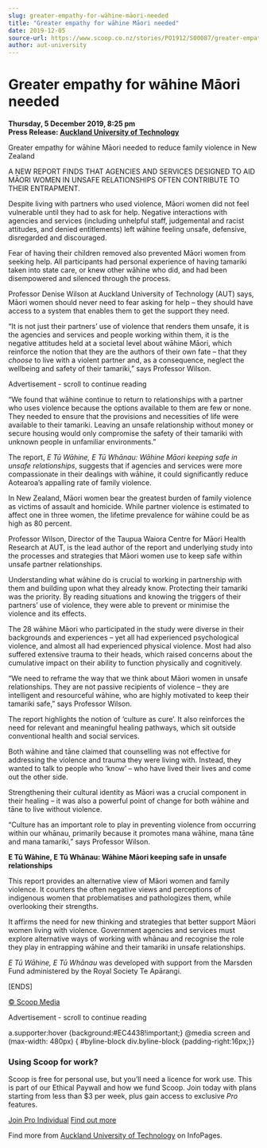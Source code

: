 ```yaml
---
slug: greater-empathy-for-wāhine-māori-needed
title: "Greater empathy for wāhine Māori needed"
date: 2019-12-05
source-url: https://www.scoop.co.nz/stories/PO1912/S00087/greater-empathy-for-wahine-maori-needed.htm
author: aut-university
---
```

Greater empathy for wāhine Māori needed
=======================================

**Thursday, 5 December 2019, 8:25 pm**  
**Press Release: [Auckland University of Technology](https://info.scoop.co.nz/Auckland_University_of_Technology)**

Greater empathy for wāhine Māori needed to reduce family violence in New Zealand

A NEW REPORT FINDS THAT AGENCIES AND SERVICES DESIGNED TO AID MĀORI WOMEN IN UNSAFE RELATIONSHIPS OFTEN CONTRIBUTE TO THEIR ENTRAPMENT.

Despite living with partners who used violence, Māori women did not feel vulnerable until they had to ask for help. Negative interactions with agencies and services (including unhelpful staff, judgemental and racist attitudes, and denied entitlements) left wāhine feeling unsafe, defensive, disregarded and discouraged.

Fear of having their children removed also prevented Māori women from seeking help. All participants had personal experience of having tamariki taken into state care, or knew other wāhine who did, and had been disempowered and silenced through the process.

Professor Denise Wilson at Auckland University of Technology (AUT) says, Māori women should never need to fear asking for help – they should have access to a system that enables them to get the support they need.

“It is not just their partners’ use of violence that renders them unsafe, it is the agencies and services and people working within them, it is the negative attitudes held at a societal level about wāhine Māori, which reinforce the notion that they are the authors of their own fate – that they _choose_ to live with a violent partner and, as a consequence, neglect the wellbeing and safety of their tamariki,” says Professor Wilson.

Advertisement - scroll to continue reading





“We found that wāhine continue to return to relationships with a partner who uses violence because the options available to them are few or none. They needed to ensure that the provisions and necessities of life were available to their tamariki. Leaving an unsafe relationship without money or secure housing would only compromise the safety of their tamariki with unknown people in unfamiliar environments.”

The report, _E Tū Wāhine, E Tū Whānau: Wāhine Māori keeping safe in unsafe relationships_, suggests that if agencies and services were more compassionate in their dealings with wāhine, it could significantly reduce Aotearoa’s appalling rate of family violence.

In New Zealand, Māori women bear the greatest burden of family violence as victims of assault and homicide. While partner violence is estimated to affect one in three women, the lifetime prevalence for wāhine could be as high as 80 percent.

Professor Wilson, Director of the Taupua Waiora Centre for Māori Health Research at AUT, is the lead author of the report and underlying study into the processes and strategies that Māori women use to keep safe within unsafe partner relationships.

Understanding what wāhine do is crucial to working in partnership with them and building upon what they already know. Protecting their tamariki was the priority. By reading situations and knowing the triggers of their partners’ use of violence, they were able to prevent or minimise the violence and its effects.

The 28 wāhine Māori who participated in the study were diverse in their backgrounds and experiences – yet all had experienced psychological violence, and almost all had experienced physical violence. Most had also suffered extensive trauma to their heads, which raised concerns about the cumulative impact on their ability to function physically and cognitively.

“We need to reframe the way that we think about Māori women in unsafe relationships. They are not passive recipients of violence – they are intelligent and resourceful wāhine, who are highly motivated to keep their tamariki safe,” says Professor Wilson.

The report highlights the notion of ‘culture as cure’. It also reinforces the need for relevant and meaningful healing pathways, which sit outside conventional health and social services.

Both wāhine and tāne claimed that counselling was not effective for addressing the violence and trauma they were living with. Instead, they wanted to talk to people who ‘know’ – who have lived their lives and come out the other side.

Strengthening their cultural identity as Māori was a crucial component in their healing – it was also a powerful point of change for both wāhine and tāne to live without violence.

“Culture has an important role to play in preventing violence from occurring within our whānau, primarily because it promotes mana wāhine, mana tāne and mana tamariki,” says Professor Wilson.

**E Tū Wāhine, E Tū Whānau: Wāhine Māori keeping safe in unsafe relationships**

This report provides an alternative view of Māori women and family violence. It counters the often negative views and perceptions of indigenous women that problematises and pathologizes them, while overlooking their strengths.

It affirms the need for new thinking and strategies that better support Māori women living with violence. Government agencies and services must explore alternative ways of working with whānau and recognise the role they play in entrapping wāhine and their tamariki in unsafe relationships.

_E Tū Wāhine, E Tū Whānau_ was developed with support from the Marsden Fund administered by the Royal Society Te Apārangi.

\[ENDS\]

  

[© Scoop Media](http://www.scoop.co.nz/about/terms.html)  

Advertisement - scroll to continue reading



a.supporter:hover {background:#EC4438!important;} @media screen and (max-width: 480px) { #byline-block div.byline-block {padding-right:16px;}}

### Using Scoop for work?

Scoop is free for personal use, but you’ll need a licence for work use. This is part of our Ethical Paywall and how we fund Scoop. Join today with plans starting from less than $3 per week, plus gain access to exclusive _Pro_ features.  
  
[Join Pro Individual](https://pro.scoop.co.nz/Individual/?from=ProIn24) [Find out more](https://pro.scoop.co.nz/using-scoop-for-work/?from=ProIn24)

Find more from [Auckland University of Technology](https://info.scoop.co.nz/Auckland_University_of_Technology) on InfoPages.